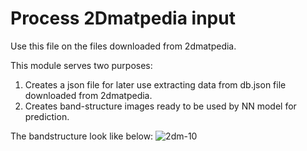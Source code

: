 # Process 2Dmatpedia input
Use this file on the files downloaded from 2dmatpedia.

This module serves two purposes:

1. Creates a json file for later use extracting data from db.json file downloaded from 2dmatpedia.
2. Creates band-structure images ready to be used by NN model for prediction.

The bandstructure look like below:
![2dm-10](https://user-images.githubusercontent.com/106304435/175246588-0c677f43-fb6f-4a0d-9f31-bfe4a2649153.png)
